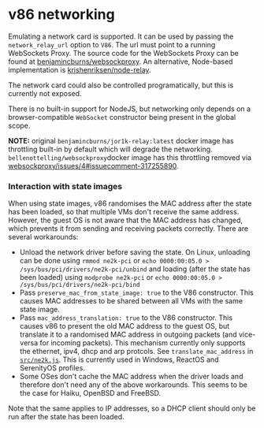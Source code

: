 # v86 networking

Emulating a network card is supported. It can be used by passing the
`network_relay_url` option to `V86`. The url must point to a running
WebSockets Proxy. The source code for the WebSockets Proxy can be found at
[benjamincburns/websockproxy](https://github.com/benjamincburns/websockproxy).
An alternative, Node-based implementation is
[krishenriksen/node-relay](https://github.com/krishenriksen/node-relay).

The network card could also be controlled programatically, but this is
currently not exposed.

There is no built-in support for NodeJS, but networking only depends on a
browser-compatible `WebSocket` constructor being present in the global scope.

**NOTE:** original `benjamincburns/jor1k-relay:latest` docker image has
throttling built-in by default which will degrade the networking.
`bellenottelling/websockproxy`docker image has this throttling removed via
[websockproxy/issues/4#issuecomment-317255890](https://github.com/benjamincburns/websockproxy/issues/4#issuecomment-317255890).

### Interaction with state images

When using state images, v86 randomises the MAC address after the state has
been loaded, so that multiple VMs don't receive the same address. However, the
guest OS is not aware that the MAC address has changed, which prevents it from
sending and receiving packets correctly. There are several workarounds:

- Unload the network driver before saving the state. On Linux, unloading can be
  done using `rmmod ne2k-pci` or `echo 0000:00:05.0 >
  /sys/bus/pci/drivers/ne2k-pci/unbind` and loading (after the state has been
  loaded) using `modprobe ne2k-pci` or `echo 0000:00:05.0 >
  /sys/bus/pci/drivers/ne2k-pci/bind`
- Pass `preserve_mac_from_state_image: true` to the V86 constructor. This
  causes MAC addresses to be shared between all VMs with the same state image.
- Pass `mac_address_translation: true` to the V86 constructor. This causes v86
  to present the old MAC address to the guest OS, but translate it to a
  randomised MAC address in outgoing packets (and vice-versa for incoming
  packets). This mechanism currently only supports the ethernet, ipv4, dhcp and
  arp protcols. See `translate_mac_address` in
  [`src/ne2k.js`](https://github.com/copy/v86/blob/master/src/ne2k.js). This is
  currently used in Windows, ReactOS and SerenityOS profiles.
- Some OSes don't cache the MAC address when the driver loads and therefore
  don't need any of the above workarounds. This seems to be the case for Haiku,
  OpenBSD and FreeBSD.

Note that the same applies to IP addresses, so a DHCP client should only be run
after the state has been loaded.
